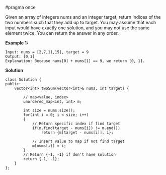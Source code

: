 #pragma once

Given an array of integers nums and an integer target, return indices of the two numbers such that they add up to target.
You may assume that each input would have exactly one solution, and you may not use the same element twice.
You can return the answer in any order.

**Example 1:**
```
Input: nums = [2,7,11,15], target = 9
Output: [0,1]
Explanation: Because nums[0] + nums[1] == 9, we return [0, 1].
```

**Solution**
```
class Solution {
public:
    vector<int> twoSum(vector<int>& nums, int target) {

        // map<value, index>
        unordered_map<int, int> m;

        int size = nums.size();
        for(int i = 0; i < size; i++)
        {
			// Return specific index if find target
            if(m.find(target - nums[i]) != m.end())
                return {m[target - nums[i]], i};

			// Insert value to map if not find target
            m[nums[i]] = i;
        }
		// Return {-1, -1} if don't have solution
        return {-1, -1};
    }
};
```